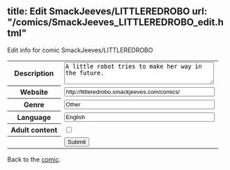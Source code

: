 title: Edit SmackJeeves/LITTLEREDROBO
url: "/comics/SmackJeeves_LITTLEREDROBO_edit.html"
---
Edit info for comic SmackJeeves/LITTLEREDROBO

<form name="comic" action="http://gaepostmail.appspot.com/comic/" method="post">
<table class="comicinfo">
<tr>
<th>Description</th><td><textarea name="description" cols="40" rows="3">A little robot tries to make her way in the future.</textarea></td>
</tr>
<tr>
<th>Website</th><td><input type="text" name="url" value="http://littleredrobo.smackjeeves.com/comics/" size="40"/></td>
</tr>
<tr>
<th>Genre</th><td><input type="text" name="genre" value="Other" size="40"/></td>
</tr>
<tr>
<th>Language</th><td><input type="text" name="language" value="English" size="40"/></td>
</tr>
<tr>
<th>Adult content</th><td><input type="checkbox" name="adult" value="adult" /></td>
</tr>
<tr>
<th></th><td>
<input type="hidden" name="comic" value="SmackJeeves_LITTLEREDROBO" />
<input type="submit" name="submit" value="Submit" />
</td>
</tr>
</table>
</form>

Back to the [comic](SmackJeeves_LITTLEREDROBO.html).

